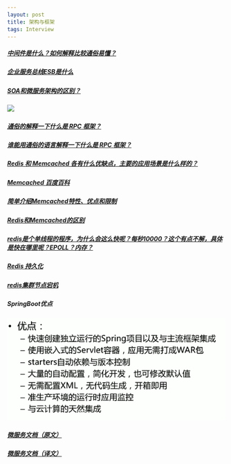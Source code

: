 ```yaml
---
layout: post
title: 架构与框架
tags: Interview
---
```


##### [中间件是什么？如何解释比较通俗易懂？](https://www.zhihu.com/question/19730582)

##### [企业服务总线ESB是什么](http://news.chinabyte.com/480/14198980.shtml)

##### [SOA和微服务架构的区别？](https://www.zhihu.com/question/37808426)

![](https://pic1.zhimg.com/80/v2-0d93d98a51ebbff6cf7f6cd95dada257_hd.jpg)

##### [通俗的解释一下什么是 RPC 框架？](https://blog.csdn.net/shero_zsmj/article/details/52244274?locationNum=3&fps=1)

##### [谁能用通俗的语言解释一下什么是 RPC 框架？](https://www.zhihu.com/question/25536695)

##### [Redis 和 Memcached 各有什么优缺点，主要的应用场景是什么样的？](https://www.zhihu.com/question/19829601)

##### [Memcached 百度百科](https://baike.baidu.com/item/memcached/1625373?fr=aladdin)

##### [简单介绍Memcached特性、优点和限制](http://www.sohu.com/a/226431524_639793)

##### [Redis和Memcached的区别](https://www.biaodianfu.com/redis-vs-memcached.html "Redis和Memcached的区别")

##### [redis是个单线程的程序，为什么会这么快呢？每秒10000？这个有点不解，具体是快在哪里呢？EPOLL？内存？](https://www.zhihu.com/question/19764056)

##### [Redis 持久化](http://www.redis.cn/topics/persistence.html)

##### [redis集群节点宕机](http://www.cnblogs.com/dadonggg/p/8628735.html)

##### SpringBoot优点

![](/assets/img/20180404152056.png)

##### [微服务文档（原文）](https://www.martinfowler.com/articles/microservices.html)

##### [微服务文档（译文）](http://blog.cuicc.com/blog/2015/07/22/microservices/)

##### []()

##### []()

##### []()

##### []()

##### []()

##### []()

##### []()

##### []()


